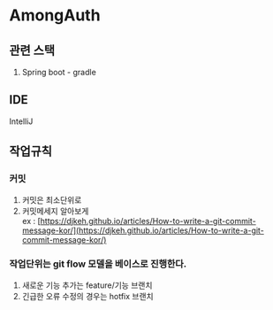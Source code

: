 # AmongAuth

## 관련 스택
1. Spring boot - gradle

## IDE
IntelliJ

## 작업규칙

### 커밋
1. 커밋은 최소단위로
2. 커밋메세지 알아보게  
  ex : [https://djkeh.github.io/articles/How-to-write-a-git-commit-message-kor/](https://djkeh.github.io/articles/How-to-write-a-git-commit-message-kor/)

### 작업단위는 git flow 모델을 베이스로 진행한다.
1. 새로운 기능 추가는 feature/기능 브랜치
2. 긴급한 오류 수정의 경우는 hotfix 브랜치
